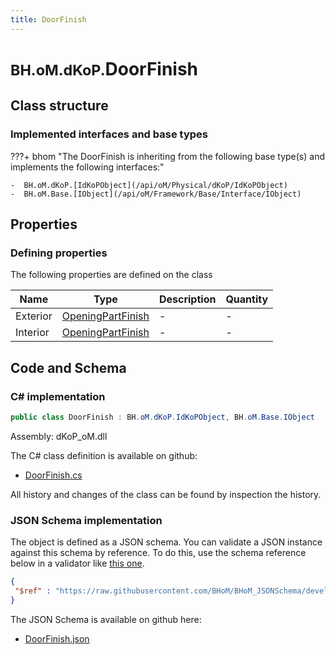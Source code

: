 ```yaml
---
title: DoorFinish
---
```


# <small>BH.oM.dKoP.</small>**DoorFinish**



## Class structure

### Implemented interfaces and base types

???+ bhom "The DoorFinish is inheriting from the following base type(s) and implements the following interfaces:"

    -  BH.oM.dKoP.[IdKoPObject](/api/oM/Physical/dKoP/IdKoPObject)
    -  BH.oM.Base.[IObject](/api/oM/Framework/Base/Interface/IObject)


## Properties



### Defining properties

The following properties are defined on the class

| Name             | Type             | Description      | Quantity         |
|------------------|------------------|------------------|------------------|
| Exterior | [OpeningPartFinish](/api/oM/Physical/dKoP/Geometry/Openings/OpeningPartFinish) | - | - |
| Interior | [OpeningPartFinish](/api/oM/Physical/dKoP/Geometry/Openings/OpeningPartFinish) | - | - |


## Code and Schema

### C# implementation

``` C# title="C#"
public class DoorFinish : BH.oM.dKoP.IdKoPObject, BH.oM.Base.IObject
```

Assembly: dKoP_oM.dll

The C# class definition is available on github:

- [DoorFinish.cs](https://github.com/BHoM/dKoP_Toolkit/blob/develop/dKoP_oM/Geometry\Openings\DoorFinish.cs)

All history and changes of the class can be found by inspection the history.
### JSON Schema implementation

The object is defined as a JSON schema. You can validate a JSON instance against this schema by reference. To do this, use the schema reference below in a validator like [this one](https://www.jsonschemavalidator.net/).

``` json title="JSON Schema"
{
 "$ref" : "https://raw.githubusercontent.com/BHoM/BHoM_JSONSchema/develop/dKoP_oM/DoorFinish.json"
}
```

The JSON Schema is available on github here:

- [DoorFinish.json](https://github.com/BHoM/BHoM_JSONSchema/blob/develop/dKoP_oM/DoorFinish.json)

